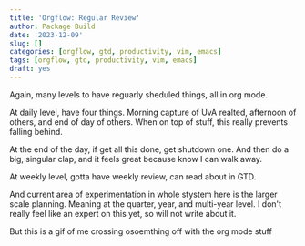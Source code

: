 ```yaml
---
title: 'Orgflow: Regular Review'
author: Package Build
date: '2023-12-09'
slug: []
categories: [orgflow, gtd, productivity, vim, emacs]
tags: [orgflow, gtd, productivity, vim, emacs]
draft: yes
---
```


Again, many levels to have reguarly sheduled things, all in org mode.

At daily level, have four things.
Morning capture of UvA realted, afternoon of others, and end of day of others.
When on top of stuff, this really prevents falling behind. 

At the end of the day, if get all this done, get shutdown one.
And then do a big, singular clap, and it feels great because know I can walk away. 

At weekly level, gotta have weekly review, can read about in GTD.

And current area of experimentation in whole stystem here is the larger scale planning.
Meaning at the quarter, year, and multi-year level.
I don't really feel like an expert on this yet, so will not write about it.

But this is a gif of me crossing osoemthing off with the org mode stuff
